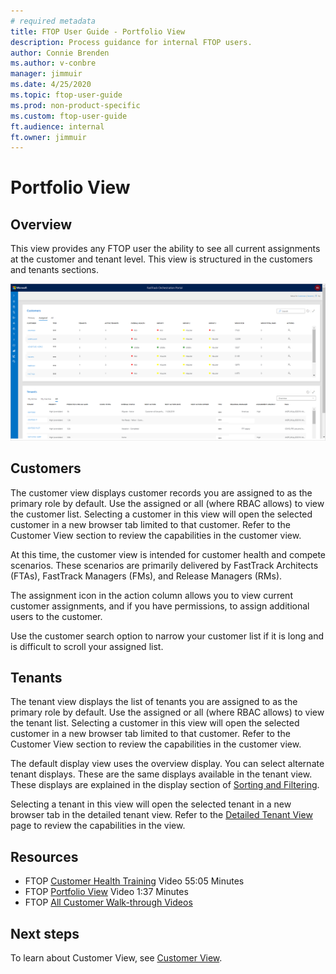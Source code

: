 ```yaml
---
# required metadata
title: FTOP User Guide - Portfolio View
description: Process guidance for internal FTOP users.
author: Connie Brenden
ms.author: v-conbre
manager: jimmuir
ms.date: 4/25/2020
ms.topic: ftop-user-guide
ms.prod: non-product-specific
ms.custom: ftop-user-guide
ft.audience: internal
ft.owner: jimmuir
---
```

# Portfolio View

## Overview

This view provides any FTOP user the ability to see all current assignments at the customer and tenant level. This view is structured in the customers and tenants sections.

![portfolio-view.png](media/portfolio-view/portfolio-view.png)

## Customers

The customer view displays customer records you are assigned to as the primary role by default. Use the assigned or all (where RBAC allows) to view the customer list. Selecting a customer in this view will open the selected customer in a new browser tab limited to that customer. Refer to the Customer View section to review the capabilities in the customer view.

At this time, the customer view is intended for customer health and compete scenarios. These scenarios are primarily delivered by FastTrack Architects (FTAs), FastTrack Managers (FMs), and Release Managers (RMs).

The assignment icon in the action column allows you to view current customer assignments, and if you have permissions, to assign additional users to the customer.

Use the customer search option to narrow your customer list if it is long and is difficult to scroll your assigned list.

## Tenants

The tenant view displays the list of tenants you are assigned to as the primary role by default. Use the assigned or all (where RBAC allows) to view the tenant list. Selecting a customer in this view will open the selected customer in a new browser tab limited to that customer. Refer to the Customer View section to review the capabilities in the customer view.

The default display view uses the overview display. You can select alternate tenant displays. These are the same displays available in the tenant view. These displays are explained in the display section of [Sorting and Filtering](tenant-view-sorting-and-filtering.html#display).

Selecting a tenant in this view will open the selected tenant in a new browser tab in the detailed tenant view. Refer to the [Detailed Tenant View](detailed-tenant-view.md) page to review the capabilities in the view.

## Resources

- FTOP [Customer Health Training](https://aka.ms/ftop/customertraining) Video 55:05 Minutes
- FTOP [Portfolio View](https://aka.ms/AA88xpn) Video 1:37 Minutes
- FTOP [All Customer Walk-through Videos](../ftop-user-guide/customer-view-videos.md)

## Next steps

To learn about Customer View, see [Customer View](customer-view.md).
